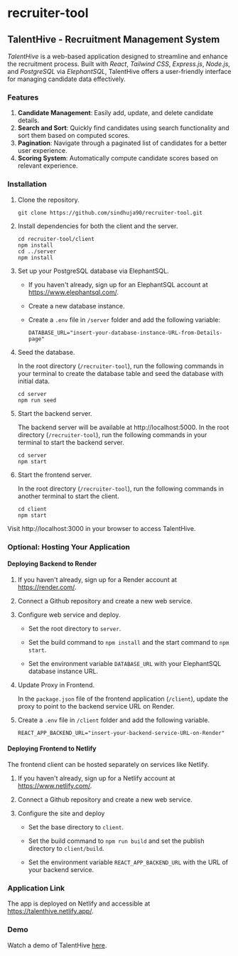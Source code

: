 # recruiter-tool

## TalentHive - Recruitment Management System

_TalentHive_ is a web-based application designed to streamline and enhance the recruitment process. Built with _React_, _Tailwind CSS_, _Express.js_, _Node.js_, and _PostgreSQL_ via _ElephantSQL_, TalentHive offers a user-friendly interface for managing candidate data effectively.

### Features
1. **Candidate Management**: Easily add, update, and delete candidate details.
2. **Search and Sort**: Quickly find candidates using search functionality and sort them based on computed scores.
3. **Pagination**: Navigate through a paginated list of candidates for a better user experience.
4. **Scoring System**: Automatically compute candidate scores based on relevant experience.

### Installation
1. Clone the repository.
   ```
   git clone https://github.com/sindhuja90/recruiter-tool.git
   ```

3. Install dependencies for both the client and the server.
   ```
   cd recruiter-tool/client
   npm install
   cd ../server
   npm install
   ```

5. Set up your PostgreSQL database via ElephantSQL.
   - If you haven't already, sign up for an ElephantSQL account at https://www.elephantsql.com/.
   - Create a new database instance.
   - Create a `.env` file in `/server` folder and add the following variable:
     
     ```
     DATABASE_URL="insert-your-database-instance-URL-from-Details-page"
     ```

7. Seed the database.
   
   In the root directory (`/recruiter-tool`), run the following commands in your terminal to create the database table and seed the database with initial data.
   ```
   cd server
   npm run seed
   ```

8. Start the backend server.

   The backend server will be available at http://localhost:5000.
   In the root directory (`/recruiter-tool`), run the following commands in your terminal to start the backend server.
   ```
   cd server
   npm start
   ```

10. Start the frontend server.

    In the root directory (`/recruiter-tool`), run the following commands in another terminal to start the client.
    ```
    cd client
    npm start
    ```

Visit http://localhost:3000 in your browser to access TalentHive.

### Optional: Hosting Your Application
#### Deploying Backend to Render
1. If you haven't already, sign up for a Render account at https://render.com/.
2. Connect a Github repository and create a new web service.
3. Configure web service and deploy.
   - Set the root directory to `server`.
     
   - Set the build command to `npm install` and the start command to `npm start`.
     
   - Set the environment variable `DATABASE_URL` with your ElephantSQL database instance URL.
     
4. Update Proxy in Frontend.

   In the `package.json` file of the frontend application (`/client`), update the proxy to point to the backend service URL on Render.

5. Create a `.env` file in `/client` folder and add the following variable.
   
   ```
   REACT_APP_BACKEND_URL="insert-your-backend-service-URL-on-Render"
   ```

#### Deploying Frontend to Netlify
The frontend client can be hosted separately on services like Netlify.
1. If you haven't already, sign up for a Netlify account at https://www.netlify.com/.
   
2. Connect a Github repository and create a new web service.
   
3. Configure the site and deploy
   - Set the base directory to `client`.
     
   - Set the build command to `npm run build` and set the publish directory to `client/build`.
     
   - Set the environment variable `REACT_APP_BACKEND_URL` with the URL of your backend service.

### Application Link
The app is deployed on Netlify and accessible at https://talenthive.netlify.app/.

### Demo
Watch a demo of TalentHive [here](https://example.com/).
